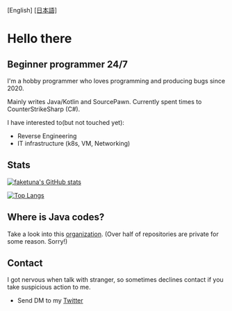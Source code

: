 [English] [[日本語]](./README_JA.md)

# Hello there

## Beginner programmer 24/7

I'm a hobby programmer who loves programming and producing bugs since 2020.

Mainly writes Java/Kotlin and SourcePawn. Currently spent times to CounterStrikeSharp (C#).

I have interested to(but not touched yet):
* Reverse Engineering
* IT infrastructure (k8s, VM, Networking)

## Stats

[![faketuna's GitHub stats](https://github-readme-stats-git-masterorgs-github-readme-stats-team.vercel.app/api?username=faketuna&include_orgs=true)](https://github.com/anuraghazra/github-readme-stats)

[![Top Langs](https://github-readme-stats-git-masterorgs-github-readme-stats-team.vercel.app/api/top-langs/?username=faketuna&include_orgs=true)](https://github.com/anuraghazra/github-readme-stats)

## Where is Java codes?

Take a look into this [organization](https://github.com/faketunaPrivateCamp). (Over half of repositories are private for some reason. Sorry!)

## Contact

I got nervous when talk with stranger, so sometimes declines contact if you take suspicious action to me.

* Send DM to my [Twitter](https://twitter.com/ft_vrc)